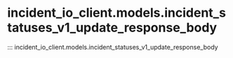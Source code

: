 # incident_io_client.models.incident_statuses_v1_update_response_body

::: incident_io_client.models.incident_statuses_v1_update_response_body
